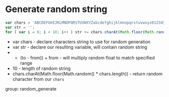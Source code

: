 # Generate random string

```javascript
var chars = 'ABCDEFGHIJKLMNOPQRSTUVWXYZabcdefghijklmnopqrstuvwxyz0123456789';
var str = '';
for ( var i = 0; i < 10; i++ ) str += chars.charAt(Math.floor(Math.random() * chars.length));
```

- var chars - declare characters string to use for random generation
- var str - declare our resulting variable, will contain random string
- * (to - from)) + from - will multiply random float to match specified range
- 10 - length of random string
- chars.charAt(Math.floor(Math.random() * chars.length)) - return random character from our ```chars```

group: random_generate
